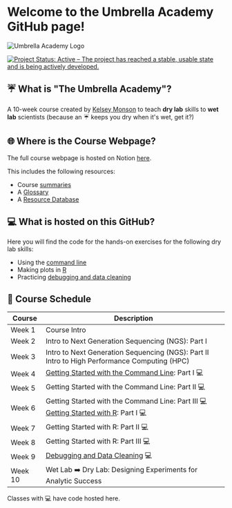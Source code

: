 
# Welcome to the Umbrella Academy GitHub page!

![Umbrella Academy Logo](https://github.com/user-attachments/assets/1004db95-2f50-42dc-ad2d-614481d5e93b)
<!-- badges: start -->
[![Project Status: Active – The project has reached a stable, usable state and is being actively developed.](https://www.repostatus.org/badges/latest/active.svg)](https://www.repostatus.org/#active)
<!-- badges: end -->


## ☔ What is "The Umbrella Academy"? 

A 10-week course created by [Kelsey Monson](https://github.com/KelseyRMonson) to teach **dry lab** skills to **wet lab** scientists (because an ☔ keeps you dry when it's wet, get it?)

## 🌐 Where is the Course Webpage?

The full course webpage is hosted on Notion [here](https://kelseymonson.notion.site/umbrella-academy-home).

This includes the following resources:

* Course [summaries](https://kelseymonson.notion.site/1a00a295e58380cf9486c9efc832fce9?v=1a00a295e5838002928b000cd2d125c8)
* A [Glossary](https://kelseymonson.notion.site/1d10a295e58380e89182f0236c6949d3?v=1d10a295e58381019dd8000cdc617e65)
* A [Resource Database](https://kelseymonson.notion.site/1a00a295e58380a99e85ce418748013e?v=1a00a295e58380b49a2b000c3a425491)

## 💻 What is hosted on this GitHub?

Here you will find the code for the hands-on exercises for the following dry lab skills:

* Using the [command line](Command-Line)
* Making plots in [R](R-Project)
* Practicing [debugging and data cleaning](Debugging-Cleaning)

## 📅 Course Schedule

| Course    | Description |
| --------- | ----------- |
| Week 1   | Course Intro |
| Week 2   | Intro to Next Generation Sequencing (NGS): Part I |
| Week 3   | Intro to Next Generation Sequencing (NGS): Part II <br> Intro to High Performance Computing (HPC) |
| Week 4   | [Getting Started with the Command Line](Command-Line): Part I 💻 |
| Week 5   | Getting Started with the Command Line: Part II 💻 |
| Week 6   | Getting Started with the Command Line: Part III 💻 <br> [Getting Started with R](R-Project): Part I 💻 |
| Week 7   | Getting Started with R: Part II 💻 |
| Week 8   | Getting Started with R: Part III 💻 |
| Week 9   | [Debugging and Data Cleaning](Debugging-Cleaning) 💻 |
| Week 10  | Wet Lab ➡️ Dry Lab: Designing Experiments for Analytic Success |

Classes with 💻 have code hosted here.  

